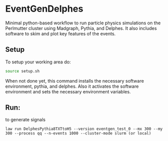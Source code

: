 # EventGenDelphes
Minimal python-based workflow to run particle physics simulations on the Perlmutter cluster using Madgraph, Pythia, and Delphes.
It also includes software to skim and plot key features of the events.

## Setup
To setup your working area do:
```bash
source setup.sh
```

When not done yet, this command installs the necessary software environment, pythia, and delphes.
Also it activates the software environment and sets the necessary environment variables.

## Run:

to generate signals
```
law run DelphesPythia8TXTtoH5 --version eventgen_test_0 --mx 300 --my 300 --process qq --n-events 1000 --cluster-mode slurm (or local)
```
